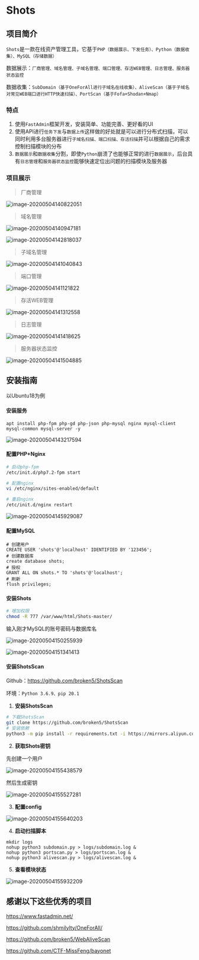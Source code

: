 # Shots

## 项目简介

`Shots`是一款在线资产管理工具，它基于`PHP（数据展示、下发任务）、Python（数据收集）、MySQL（存储数据）`

数据展示：`厂商管理、域名管理、子域名管理、端口管理、存活WEB管理、日志管理、服务器状态监控`

数据收集：`SubDomain（基于OneForAll进行子域名在线收集）、AliveScan（基于子域名对常见WEB端口进行HTTP快速扫描）、PortScan（基于Fofa+Shodan+Nmap）`



### 特点

1. 使用`FastAdmin`框架开发，安装简单、功能完善、更好看的UI
2. 使用API进行`任务下发`与`数据上传`这样做的好处就是可以进行分布式扫描，可以同时利用多台服务器进行`子域名扫描、端口扫描、存活扫描`并可以根据自己的需求控制扫描模块的分布
3. `数据展示`和`数据收集`分割，即使`Python`崩溃了也能够正常的进行`数据展示`，后台具有`日志管理`和`服务器状态监控`能够快速定位出问题的扫描模块及服务器

### 项目展示

> 厂商管理

![image-20200504140822051](image/image-20200504140822051.png)



> 域名管理

![image-20200504140947181](image/image-20200504140947181.png)

![image-20200504142818037](image/image-20200504142818037.png)



> 子域名管理

![image-20200504141040843](image/image-20200504141040843.png)



> 端口管理

![image-20200504141121822](image/image-20200504141121822.png)



> 存活WEB管理

![image-20200504141312558](image/image-20200504141312558.png)



> 日志管理

![image-20200504141418625](image/image-20200504141418625.png)



> 服务器状态监控

![image-20200504141504885](image/image-20200504141504885.png)



## 安装指南

以Ubuntu18为例



#### 安装服务

```
apt install php-fpm php-gd php-json php-mysql nginx mysql-client mysql-common mysql-server -y
```

![image-20200504143217594](image/image-20200504143217594.png)



#### 配置PHP+Nginx

```bash
# 启动php-fpm
/etc/init.d/php7.2-fpm start

# 配置nginx
vi /etc/nginx/sites-enabled/default

# 重启nginx
/etc/init.d/nginx restart
```

![image-20200504145929087](image/image-20200504145929087.png)



#### 配置MySQL

```mysql
# 创建用户
CREATE USER 'shots'@'localhost' IDENTIFIED BY '123456';  
# 创建数据库
create database shots;
# 授权
GRANT ALL ON shots.* TO 'shots'@'localhost';
# 刷新
flush privileges;
```



#### 安装Shots

```bash
# 增加权限
chmod -R 777 /var/www/html/Shots-master/
```



输入刚才MySQL的账号密码与数据库名

![image-20200504150255939](image/image-20200504150255939.png)

![image-20200504151341413](image/image-20200504151341413.png)

#### 安装ShotsScan

Github：https://github.com/broken5/ShotsScan

环境：`Python 3.6.9、pip 20.1`



1. **安装ShotsScan**

```bash
# 下载ShotsScan
git clone https://github.com/broken5/ShotsScan
# 安装依赖
python3 -m pip install -r requirements.txt -i https://mirrors.aliyun.com/pypi/simple
```



2. **获取Shots密钥**

先创建一个用户

![image-20200504155438579](image/image-20200504155438579.png)



然后生成密钥

![image-20200504155527281](image/image-20200504155527281.png)



3. **配置config**

![image-20200504155640203](image/image-20200504155640203.png)



4. **启动扫描脚本**

```
mkdir logs
nohup python3 subdomain.py > logs/subdomain.log &
nohup python3 portscan.py > logs/portscan.log &
nohup python3 alivescan.py > logs/alivescan.log &
```

 

5. **查看模块状态**

![image-20200504155932209](image/image-20200504155932209.png)



## 感谢以下这些优秀的项目

https://www.fastadmin.net/

https://github.com/shmilylty/OneForAll/

https://github.com/broken5/WebAliveScan

https://github.com/CTF-MissFeng/bayonet
